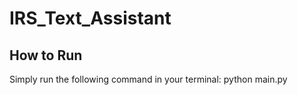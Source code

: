 # IRS_Text_Assistant
## How to Run

Simply run the following command in your terminal:
python main.py
